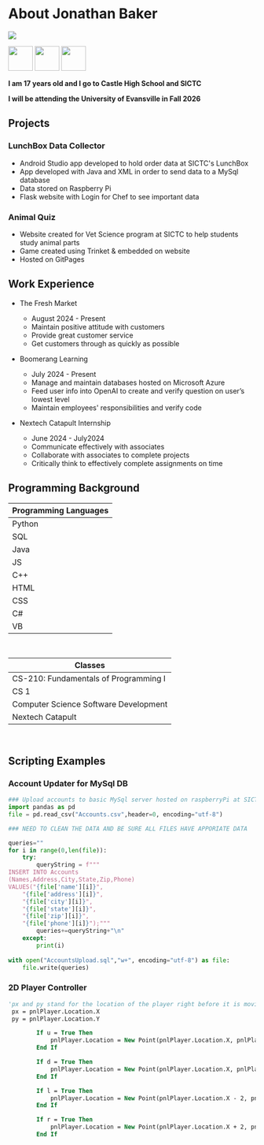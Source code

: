 # About Jonathan Baker
<img src = "https://media.licdn.com/dms/image/v2/D5603AQHs0hKqKgP-Jw/profile-displayphoto-shrink_200_200/profile-displayphoto-shrink_200_200/0/1719783800192?e=1735171200&v=beta&t=wXPsLKBAqQlwl6x6FIL8MzijRx5kW-tyuCzKuPd5Tlk">

<a href="https://www.linkedin.com/in/jonathanr-baker/"><img src="https://encrypted-tbn0.gstatic.com/images?q=tbn:ANd9GcRokEYt0yyh6uNDKL8uksVLlhZ35laKNQgZ9g&s" width = 50px href="https://www.linkedin.com/in/jonathanr-baker/"></a>
<a href = "https://github.com/JorBackend"><img src="https://github.githubassets.com/assets/GitHub-Mark-ea2971cee799.png" width=50px></a>
<a href = "mailto:jonathanr.baker2007@gmail.com"><img src = "https://mailmeteor.com/logos/assets/PNG/Gmail_Logo_512px.png" width = 50px></a>

<b>I am 17 years old and I go to Castle High School and SICTC</b>

<b>I will be attending the University of Evansville in Fall 2026</b>
## Projects
### LunchBox Data Collector
- Android Studio app developed to hold order data at SICTC's LunchBox
- App developed with Java and XML in order to send data to a MySql database
- Data stored on Raspberry Pi
- Flask website with Login for Chef to see important data

### Animal Quiz
- Website created for Vet Science program at SICTC to help students study animal parts
- Game created using Trinket & embedded on website
- Hosted on GitPages

## Work Experience
- The Fresh Market
  - August 2024 - Present
  - Maintain positive attitude with customers
  - Provide great customer service
  - Get customers through as quickly as possible

- Boomerang Learning
  - July 2024 - Present
  - Manage and maintain databases hosted on Microsoft Azure
  - Feed user info into OpenAI to create and verify question on user’s lowest level
  - Maintain employees' responsibilities and verify code
 
- Nextech Catapult Internship
  - June 2024 - July2024
  - Communicate effectively with associates
  - Collaborate with associates to complete projects
  - Critically think to effectively complete assignments on time

## Programming Background
|Programming Languages|
|---|
|Python|
|SQL|
|Java|
|JS|
|C++|
|HTML|
|CSS|
|C#|
|VB|
<br>

|Classes|
|---|
|CS-210: Fundamentals of Programming I|
|CS 1|
|Computer Science Software Development|
|Nextech Catapult|
<br>

## Scripting Examples
### Account Updater for MySql DB
```python
### Upload accounts to basic MySql server hosted on raspberryPi at SICTC
import pandas as pd
file = pd.read_csv("Accounts.csv",header=0, encoding="utf-8")

### NEED TO CLEAN THE DATA AND BE SURE ALL FILES HAVE APPORIATE DATA

queries=""
for i in range(0,len(file)):
    try:
        queryString = f"""
INSERT INTO Accounts
(Names,Address,City,State,Zip,Phone)
VALUES("{file['name'][i]}",
    "{file['address'][i]}",
    "{file['city'][i]}",
    "{file['state'][i]}",
    "{file['zip'][i]}",
    "{file['phone'][i]}");"""
        queries+=queryString+"\n"
    except:
        print(i)
        
with open("AccountsUpload.sql","w+", encoding="utf-8") as file:
    file.write(queries)    
```

### 2D Player Controller
```vb
'px and py stand for the location of the player right before it is moving and udlr represent up, down, left, and right. Whenever they are true it is moving them whichever direction 2 pixels on the timer 
 px = pnlPlayer.Location.X
 py = pnlPlayer.Location.Y

        If u = True Then
            pnlPlayer.Location = New Point(pnlPlayer.Location.X, pnlPlayer.Location.Y - 2)
        End If

        If d = True Then
            pnlPlayer.Location = New Point(pnlPlayer.Location.X, pnlPlayer.Location.Y + 2)
        End If

        If l = True Then
            pnlPlayer.Location = New Point(pnlPlayer.Location.X - 2, pnlPlayer.Location.Y)
        End If

        If r = True Then
            pnlPlayer.Location = New Point(pnlPlayer.Location.X + 2, pnlPlayer.Location.Y)
        End If
```
